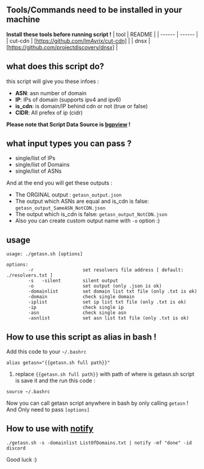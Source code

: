 ## Tools/Commands need to be installed in your machine
**Install these tools before running script !**
| tool | README |
| ------ | ------ |
| cut-cdn | [https://github.com/ImAyrix/cut-cdn] |
| dnsx | [https://github.com/projectdiscovery/dnsx] |

## what does this script do?
this script will give you these infoes :
- **ASN**: asn number of domain
- **IP**:  IPs of domain (supports ipv4 and ipv6)
- **is_cdn**: is domain/IP behind cdn or not (true or false) 
- **CIDR**: All prefex of ip (cidr)

**Please note that Script Data Source is [bgpview](https://bgpview.io/) !**

## what input types you can pass ?
- single/list of IPs
- single/list of Domains
- single/list of ASNs

And at the end you will get these outputs :
- The ORGINAL output :  `getasn_output.json`
- The output which ASNs are equal and is_cdn is false: `getasn_output_SameASN_NotCDN.json`
- The output which is_cdn is false: `getasn_output_NotCDN.json`
- Also you can create custom output name with `-o` option :)

## usage
```
usage: ./getasn.sh [options] 

options: 
        -r                  set resolvers file address [ default: ./resolvers.txt ]
        -s   -silent        silent output
        -o                  set output (only .json is ok)
        -domainlist         set domain list txt file (only .txt is ok)
        -domain             check single domain
        -iplist             set ip list txt file (only .txt is ok)
        -ip                 check single ip
        -asn                check single asn
        -asnlist            set asn list txt file (only .txt is ok)
```


## How to use this script as alias in bash !
Add this code to your `~/.bashrc`
```
alias getasn="{{getasn.sh full path}}"
```
1. replace `{{getasn.sh full path}}` with path of where is getasn.sh script is
save it and the run this code :
```
source ~/.bashrc
```

Now you can call getasn script anywhere in bash by only calling `getasn` !
And Only need to pass `[options]` 


## How to use with [notify](https://github.com/projectdiscovery/notify)
```
./getasn.sh -s -domainlist ListOfDomains.txt | notify -mf "done" -id discord
```
Good luck :)
